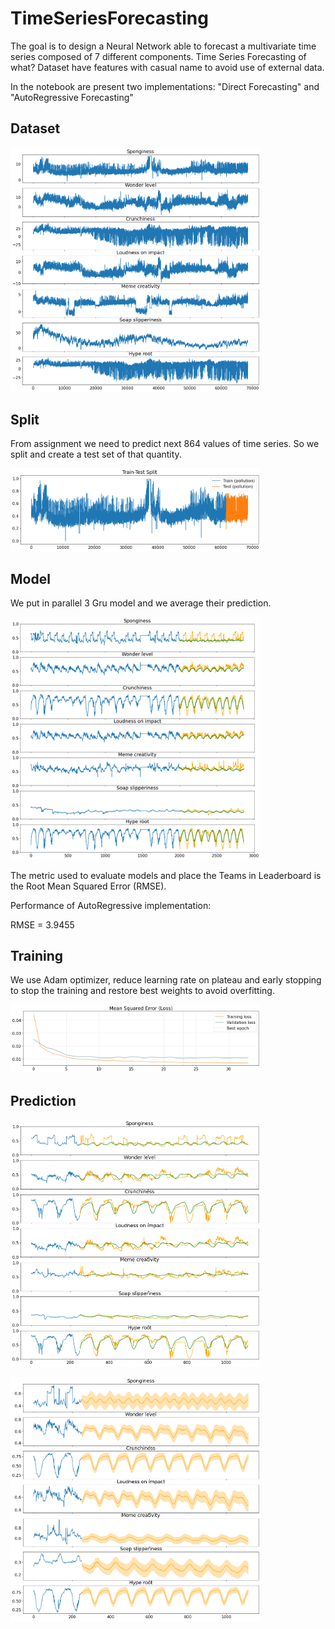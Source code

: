 # TimeSeriesForecasting

The goal is to design a Neural Network able to forecast a multivariate time series composed of 7 different components.
Time Series Forecasting of what? Dataset have features with casual name to avoid use of external data.

In the notebook are present two implementations: "Direct Forecasting" and "AutoRegressive Forecasting"

## Dataset 

<p align="left">
  <img src="images/dataset.png" width="400">
</p>

## Split

From assignment we need to predict next 864 values of time series. So we split and create a test set of that quantity.

<p align="left">
  <img src="images/train_test.png" width="400">
</p>

## Model

We put in parallel 3 Gru model and we average their prediction.

<p align="left">
  <img src="images/time_series_model.png" width="400">
</p>

The metric used to evaluate models and place the Teams in Leaderboard is the Root Mean Squared Error (RMSE). 

Performance of AutoRegressive implementation:

RMSE = 3.9455

## Training

We use Adam optimizer, reduce learning rate on plateau and early stopping to stop the training and restore best weights to avoid overfitting.

<p align="left">
  <img src="images/training.png" width="400">
</p>

## Prediction

<p align="left">
  <img src="images/prediction.png" width="400">
</p>

<p align="left">
  <img src="images/prediction_with_boundary.png" width="400">
</p>

